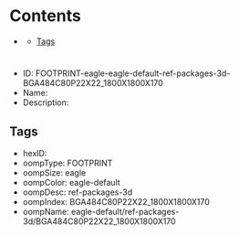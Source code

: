 



Contents
========

* [](#)
	* [Tags](#tags)

# 

- ID: FOOTPRINT-eagle-eagle-default-ref-packages-3d-BGA484C80P22X22_1800X1800X170
- Name: 
- Description: 

## Tags

- hexID: 
- oompType: FOOTPRINT
- oompSize: eagle
- oompColor: eagle-default
- oompDesc: ref-packages-3d
- oompIndex: BGA484C80P22X22_1800X1800X170
- oompName: eagle-default/ref-packages-3d/BGA484C80P22X22_1800X1800X170
